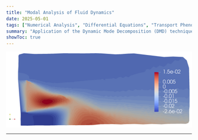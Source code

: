 ```yaml
---
title: "Modal Analysis of Fluid Dynamics"
date: 2025-05-01
tags: ["Numerical Analysis", "Differential Equations", "Transport Phenomena", "Heat Transfer", "Fluid Dynamics", "Computational Fluid Dynamics"]
summary: "Application of the Dynamic Mode Decomposition (DMD) technique to identify and understand coherent structures (or modes) that dominate the spatial and temporal behavior of a fluid flow."
showToc: true
---
```


![](dynamic_mode_decomposition.png)

---


